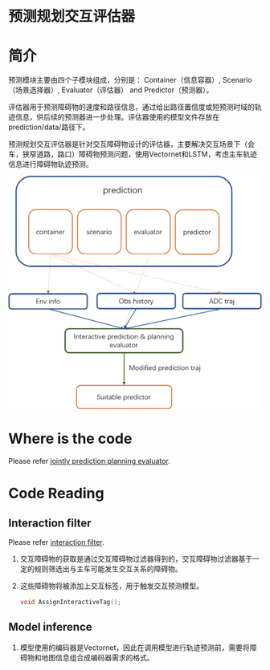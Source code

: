 # 预测规划交互评估器

# 简介

预测模块主要由四个子模块组成，分别是： Container（信息容器）, Scenario（场景选择器）, Evaluator（评估器） and Predictor（预测器）。

评估器用于预测障碍物的速度和路径信息，通过给出路径置信度或短预测时域的轨迹信息，供后续的预测器进一步处理。评估器使用的模型文件存放在prediction/data/路径下。

预测规划交互评估器是针对交互障碍物设计的评估器，主要解决交互场景下（会车，狭窄道路，路口）障碍物预测问题，使用Vectornet和LSTM，考虑主车轨迹信息进行障碍物轨迹预测。

![Diagram](images/interaction_model_fig_1.png)

# Where is the code

Please refer [jointly prediction planning evaluator](https://github.com/ApolloAuto/apollo/modules/prediction/evaluator/vehicle).

# Code Reading

## Interaction filter
Please refer [interaction filter](https://github.com/ApolloAuto/apollo/modules/prediction/scenario).
1. 交互障碍物的获取是通过交互障碍物过滤器得到的，交互障碍物过滤器基于一定的规则筛选出与主车可能发生交互关系的障碍物。

2. 这些障碍物将被添加上交互标签，用于触发交互预测模型。

    ```cpp 
    void AssignInteractiveTag();
    ```

## Model inference
1. 模型使用的编码器是Vectornet，因此在调用模型进行轨迹预测前，需要将障碍物和地图信息组合成编码器需求的格式。
